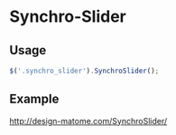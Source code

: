 # Synchro-Slider

## Usage

```js
$('.synchro_slider').SynchroSlider();
```
## Example

http://design-matome.com/SynchroSlider/

